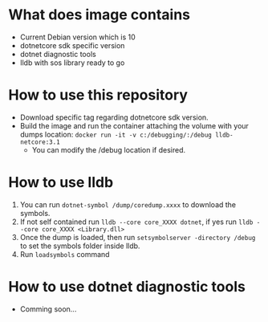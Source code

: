 
# What does image contains
- Current Debian version which is 10
- dotnetcore sdk specific version 
- dotnet diagnostic tools
- lldb with sos library ready to go

# How to use this repository

- Download specific tag regarding dotnetcore sdk version.
- Build the image and run the container attaching the volume with your dumps location: `docker run -it -v c:/debugging/:/debug lldb-netcore:3.1`
    - You can modify the /debug location if desired.

# How to use lldb
1. You can run `dotnet-symbol /dump/coredump.xxxx` to download the symbols.
2. If not self contained run `lldb --core core_XXXX dotnet`, if yes run `lldb --core core_XXXX <Library.dll>`
3. Once the dump is loaded, then run `setsymbolserver -directory /debug` to set the symbols folder inside lldb.
4. Run `loadsymbols` command

# How to use dotnet diagnostic tools
- Comming soon...

